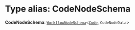 # Type alias: CodeNodeSchema

**CodeNodeSchema**: [`WorkflowNodeSchema`](/en/auto-docs/interface/interfaces/WorkflowNodeSchema.md)<[`Code`](/en/auto-docs/interface/enums/FlowGramNode.md#code), `CodeNodeData`>
